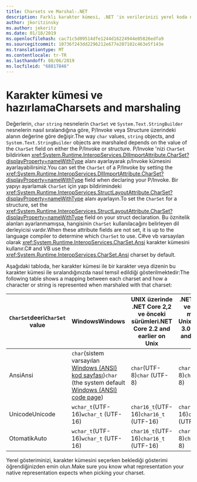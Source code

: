```yaml
---
title: Charsets ve Marshal-.NET
description: Farklı karakter kümesi, .NET 'in verilerinizi yerel koda nasıl bir şekilde kullandığını nasıl değiştirebileceğinizi öğrenin.
author: jkoritzinsky
ms.author: jekoritz
ms.date: 01/18/2019
ms.openlocfilehash: cac71c5d09514dfe1244d16224944e05826edfa9
ms.sourcegitcommit: 10736f243dd2296212e677e207102c463e5f143e
ms.translationtype: MT
ms.contentlocale: tr-TR
ms.lasthandoff: 08/06/2019
ms.locfileid: "68817846"
---
```

# <a name="charsets-and-marshaling"></a><span data-ttu-id="8a299-103">Karakter kümesi ve hazırlama</span><span class="sxs-lookup"><span data-stu-id="8a299-103">Charsets and marshaling</span></span>

<span data-ttu-id="8a299-104">Değerlerin, `char` `string` nesnelerin `CharSet` ve `System.Text.StringBuilder` nesnelerin nasıl sıralandığına göre, P/Invoke veya Structure üzerindeki alanın değerine göre değişir.</span><span class="sxs-lookup"><span data-stu-id="8a299-104">The way `char` values, `string` objects, and `System.Text.StringBuilder` objects are marshaled depends on the value of the `CharSet` field on either the P/Invoke or structure.</span></span> <span data-ttu-id="8a299-105">P/Invoke 'nizi `CharSet` bildirirken <xref:System.Runtime.InteropServices.DllImportAttribute.CharSet?displayProperty=nameWithType> alanı ayarlayarak p/Invoke kümesini ayarlayabilirsiniz.</span><span class="sxs-lookup"><span data-stu-id="8a299-105">You can set the `CharSet` of a P/Invoke by setting the <xref:System.Runtime.InteropServices.DllImportAttribute.CharSet?displayProperty=nameWithType> field when declaring your P/Invoke.</span></span> <span data-ttu-id="8a299-106">Bir yapıyı ayarlamak `CharSet` için yapı bildirimindeki <xref:System.Runtime.InteropServices.StructLayoutAttribute.CharSet?displayProperty=nameWithType> alanı ayarlayın.</span><span class="sxs-lookup"><span data-stu-id="8a299-106">To set the `CharSet` for a structure, set the <xref:System.Runtime.InteropServices.StructLayoutAttribute.CharSet?displayProperty=nameWithType> field on your struct declaration.</span></span> <span data-ttu-id="8a299-107">Bu öznitelik alanları ayarlanmamışsa, hangisinin `CharSet` kullanılacağını belirleyen dil derleyicisi vardır.</span><span class="sxs-lookup"><span data-stu-id="8a299-107">When these attribute fields are not set, it is up to the language compiler to determine which `CharSet` to use.</span></span> <span data-ttu-id="8a299-108">C#ve vb varsayılan olarak <xref:System.Runtime.InteropServices.CharSet.Ansi> karakter kümesini kullanır.</span><span class="sxs-lookup"><span data-stu-id="8a299-108">C# and VB use the <xref:System.Runtime.InteropServices.CharSet.Ansi> charset by default.</span></span>

<span data-ttu-id="8a299-109">Aşağıdaki tabloda, her karakter kümesi ile bir karakter veya dizenin bu karakter kümesi ile sıralandığınızda nasıl temsil edildiği gösterilmektedir:</span><span class="sxs-lookup"><span data-stu-id="8a299-109">The following table shows a mapping between each charset and how a character or string is represented when marshaled with that charset:</span></span>

| <span data-ttu-id="8a299-110">`CharSet`deeri</span><span class="sxs-lookup"><span data-stu-id="8a299-110">`CharSet` value</span></span> | <span data-ttu-id="8a299-111">Windows</span><span class="sxs-lookup"><span data-stu-id="8a299-111">Windows</span></span>            | <span data-ttu-id="8a299-112">UNIX üzerinde .NET Core 2,2 ve önceki sürümleri</span><span class="sxs-lookup"><span data-stu-id="8a299-112">.NET Core 2.2 and earlier on Unix</span></span> | <span data-ttu-id="8a299-113">.NET Core 3,0 ve üzeri ve mono on Unix</span><span class="sxs-lookup"><span data-stu-id="8a299-113">.NET Core 3.0 and later and Mono on Unix</span></span> |
|-----------------|--------------------|-----------------------------------|------------------------------------------|
| <span data-ttu-id="8a299-114">Ansi</span><span class="sxs-lookup"><span data-stu-id="8a299-114">Ansi</span></span>            | <span data-ttu-id="8a299-115">`char`(sistem varsayılan [Windows (ANSI) kod sayfası](/windows/win32/intl/code-pages))</span><span class="sxs-lookup"><span data-stu-id="8a299-115">`char` (the system default [Windows (ANSI) code page](/windows/win32/intl/code-pages))</span></span>      | <span data-ttu-id="8a299-116">`char`(UTF-8)</span><span class="sxs-lookup"><span data-stu-id="8a299-116">`char` (UTF-8)</span></span>                    | <span data-ttu-id="8a299-117">`char`(UTF-8)</span><span class="sxs-lookup"><span data-stu-id="8a299-117">`char` (UTF-8)</span></span>                           |
| <span data-ttu-id="8a299-118">Unicode</span><span class="sxs-lookup"><span data-stu-id="8a299-118">Unicode</span></span>         | <span data-ttu-id="8a299-119">`wchar_t`(UTF-16)</span><span class="sxs-lookup"><span data-stu-id="8a299-119">`wchar_t` (UTF-16)</span></span> | <span data-ttu-id="8a299-120">`char16_t`(UTF-16)</span><span class="sxs-lookup"><span data-stu-id="8a299-120">`char16_t` (UTF-16)</span></span>               | <span data-ttu-id="8a299-121">`char16_t`(UTF-16)</span><span class="sxs-lookup"><span data-stu-id="8a299-121">`char16_t` (UTF-16)</span></span>                      |
| <span data-ttu-id="8a299-122">Otomatik</span><span class="sxs-lookup"><span data-stu-id="8a299-122">Auto</span></span>            | <span data-ttu-id="8a299-123">`wchar_t`(UTF-16)</span><span class="sxs-lookup"><span data-stu-id="8a299-123">`wchar_t` (UTF-16)</span></span> | <span data-ttu-id="8a299-124">`char16_t`(UTF-16)</span><span class="sxs-lookup"><span data-stu-id="8a299-124">`char16_t` (UTF-16)</span></span>               | <span data-ttu-id="8a299-125">`char`(UTF-8)</span><span class="sxs-lookup"><span data-stu-id="8a299-125">`char` (UTF-8)</span></span>                           |

<span data-ttu-id="8a299-126">Yerel gösteriminizi, karakter kümesini seçerken beklediği gösterimi öğrendiğinizden emin olun.</span><span class="sxs-lookup"><span data-stu-id="8a299-126">Make sure you know what representation your native representation expects when picking your charset.</span></span>
